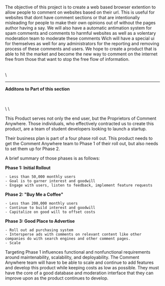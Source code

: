 The objective of this project is to create a web based browser extention to allow people to comment on websites based on their url. This is useful for websites that dont have comment sections or that are intentionally  misleading for people to make their own opinions out of without the pages author having a say. We will also have a automatic antimation system for spam comments and comments to harmful websites as well as a volentary moderation team to moderate these comments Wich will have a special ui for themselves as well for any administrators for the reporting and removing process of these comments and users. We hope to create a product that is able to hit the market and become the new way to comment on the internet free from those that want to stop the free flow of information.
\
\
\
\


 --- 



**Additons to Part of this section**

\
\
\ 
\



This Product serves not only the end user, but the Proprietors of Comment Anywhere. Those individuals, who effectively contracted us to create this product, are a team of student developers looking to launch a startup. 

Their business plan is part of a four phase roll out. This product needs to get the Comment Anywhere team to Phase 1 of their roll out, but also needs to set them up for Phase 2. 

A brief summary of those phases is as follows:

**Phase 1: Initial Rollout**

    - Less than 50,000 monthly users
    - Goal is to garner interest and goodwill
    - Engage with users, listen to feedback, implement feature requests

**Phase 2: "Buy Me a Coffee"**

    - Less than 200,000 monthly users
    - Continue to build interest and goodwill
    - Capitalize on good will to offset costs

**Phase 3: Good Place to Advertise**

    - Roll out ad purchasing system
    - Intersperse ads with comments on relevant content like other companies do with search engines and other comment pages.
    - Scale


Targeting Phase 1 influences functional and nonfunctional requirements around maintenability, scalability, and deployability. The Comment Anywhere team will have to be able to scale and continue to add features and develop this product while keeping costs as low as possible. They must have the core of a good database and moderation interface that they can improve upon as the product continues to develop.


